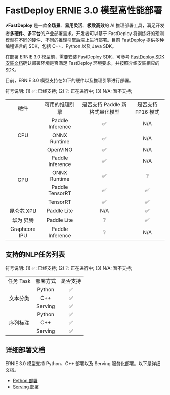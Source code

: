 # FastDeploy ERNIE 3.0 模型高性能部署

**⚡️FastDeploy** 是一款**全场景**、**易用灵活**、**极致高效**的 AI 推理部署工具，满足开发者**多硬件、多平台**的产业部署需求。开发者可以基于 FastDeploy 将训练好的预测模型在不同的硬件、不同的推理引擎后端上进行部署。目前 FastDeploy 提供多种编程语言的 SDK，包括 C++、Python 以及 Java SDK。

在部署 ERNIE 3.0 模型前，需要安装 FastDeploy SDK，可参考 [FastDeploy SDK安装文档](https://github.com/PaddlePaddle/FastDeploy/blob/develop/docs/cn/build_and_install/download_prebuilt_libraries.md)确认部署环境是否满足 FastDeploy 环境要求，并按照介绍安装相应的 SDK。

目前，ERNIE 3.0 模型支持在如下的硬件以及推理引擎进行部署。

符号说明: (1) ✅: 已经支持; (2) ❔: 正在进行中; (3) N/A: 暂不支持;

<table>
    <tr>
        <td align=center> 硬件</td>
        <td align=center> 可用的推理引擎  </td>
        <td align=center> 是否支持 Paddle 新格式量化模型 </td>
        <td align=center> 是否支持 FP16 模式 </td>
    </tr>
    <tr>
        <td rowspan=3 align=center> CPU </td>
        <td align=center> Paddle Inference </td>
        <td align=center>  ✅ </td>
        <td align=center>  N/A </td>
    </tr>
    <tr>
      <td align=center> ONNX Runtime </td>
      <td align=center>  ✅ </td>
      <td align=center>  N/A </td>
    </tr>
    <tr>
      <td align=center> OpenVINO </td>
      <td align=center> ✅ </td>
      <td align=center>  N/A </td>
    </tr>
    <tr>
        <td rowspan=4 align=center> GPU </td>
        <td align=center> Paddle Inference </td>
        <td align=center>  ✅ </td>
        <td align=center>  N/A </td>
    </tr>
    <tr>
      <td align=center> ONNX Runtime </td>
      <td align=center>  ✅ </td>
      <td align=center>  ❔ </td>
    </tr>
    <tr>
      <td align=center> Paddle TensorRT </td>
      <td align=center> ✅ </td>
      <td align=center> ✅ </td>
    </tr>
    <tr>
      <td align=center> TensorRT </td>
      <td align=center> ✅ </td>
      <td align=center> ✅ </td>
    </tr>
    <tr>
        <td align=center> 昆仑芯 XPU </td>
        <td align=center> Paddle Lite </td>
        <td align=center>  N/A </td>
        <td align=center>  ✅ </td>
    </tr>
    <tr>
        <td align=center> 华为 昇腾 </td>
        <td align=center> Paddle Lite </td>
        <td align=center> ❔ </td>
        <td align=center> ✅ </td>
    </tr>
    <tr>
        <td align=center> Graphcore IPU </td>
        <td align=center> Paddle Inference </td>
        <td align=center> ❔ </td>
        <td align=center> N/A </td>
    </tr>
</table>

## 支持的NLP任务列表

符号说明: (1) ✅: 已经支持; (2) ❔: 正在进行中; (3) N/A: 暂不支持;

<table>
    <tr>
        <td align=center> 任务 Task</td>
        <td align=center> 部署方式  </td>
        <td align=center> 是否支持</td>
    </tr>
    <tr>
        <td rowspan=3 align=center> 文本分类 </td>
        <td align=center> Python </td>
        <td align=center>  ✅ </td>
    </tr>
    <tr>
      <td align=center> C++ </td>
      <td align=center>  ✅ </td>
    </tr>
    <tr>
      <td align=center> Serving </td>
      <td align=center> ✅ </td>
    </tr>
    <tr>
        <td rowspan=4 align=center> 序列标注 </td>
        <td align=center> Python </td>
        <td align=center>  ✅ </td>
    </tr>
    <tr>
      <td align=center> C++ </td>
      <td align=center>  ✅ </td>
    </tr>
    <tr>
      <td align=center> Serving </td>
      <td align=center> ✅ </td>
    </tr>
</table>

## 详细部署文档

ERNIE 3.0 模型支持 Python、C++ 部署以及 Serving 服务化部署。以下是详细文档。

- [Python 部署](python/README.md)
- [Serving 部署](serving/README.md)
